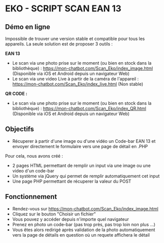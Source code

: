 # EKO - SCRIPT SCAN EAN 13
## Démo en ligne
Impossible de trouver une version stable et compatible pour tous les appareils.
La seule solution est de proposer 3 outils :

**EAN 13**
- Le scan via une photo prise sur le moment (ou bien en stock dans la bibliothèque) : https://mon-chatbot.com/Scan_Eko/index_image.html (Disponible via iOS et Android depuis un navigateur Web)
- Le scan via une video Live à partir de la caméra de l'appareil : https://mon-chatbot.com/Scan_Eko/index_live.html (Non stable)

**QR CODE :**
- Le scan via une photo prise sur le moment (ou bien en stock dans la bibliothèque) : https://mon-chatbot.com/Scan_Eko/index_QR.html (Disponible via iOS et Android depuis un navigateur Web)

## Objectifs
- Récuperer à partir d'une image ou d'une vidéo un Code-bar EAN 13 et envoyer directement le formulaire vers une page de détail en .PHP

Pour cela, nous avons créé : 
- 2 pages HTML permettant de remplir un input via une image ou une video d'un code-bar
- Un système via jQuery qui permet de remplir automatiquement cet input
- Une page PHP permettant de récuperer la valeur du POST

## Fonctionnement
- Rendez-vous sur https://mon-chatbot.com/Scan_Eko/index_image.html
- Cliquez sur le bouton "Choisir un fichier"
- Vous pouvez y accéder depuis n'importe quel navigateur
- Prenez en photo un code-bar (pas trop près, pas trop loin non plus ...)
- Vous êtes alors redirigé après validation de la photo automatiquement vers la page de détails en question où un requete affichera le détail
